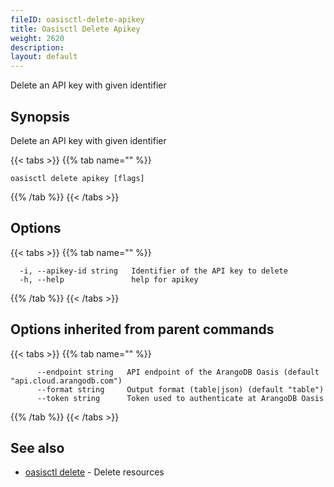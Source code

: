 ```yaml
---
fileID: oasisctl-delete-apikey
title: Oasisctl Delete Apikey
weight: 2620
description: 
layout: default
---
```

Delete an API key with given identifier

## Synopsis

Delete an API key with given identifier

{{< tabs >}}
{{% tab name="" %}}
```
oasisctl delete apikey [flags]
```
{{% /tab %}}
{{< /tabs >}}

## Options

{{< tabs >}}
{{% tab name="" %}}
```
  -i, --apikey-id string   Identifier of the API key to delete
  -h, --help               help for apikey
```
{{% /tab %}}
{{< /tabs >}}

## Options inherited from parent commands

{{< tabs >}}
{{% tab name="" %}}
```
      --endpoint string   API endpoint of the ArangoDB Oasis (default "api.cloud.arangodb.com")
      --format string     Output format (table|json) (default "table")
      --token string      Token used to authenticate at ArangoDB Oasis
```
{{% /tab %}}
{{< /tabs >}}

## See also

* [oasisctl delete]()	 - Delete resources

